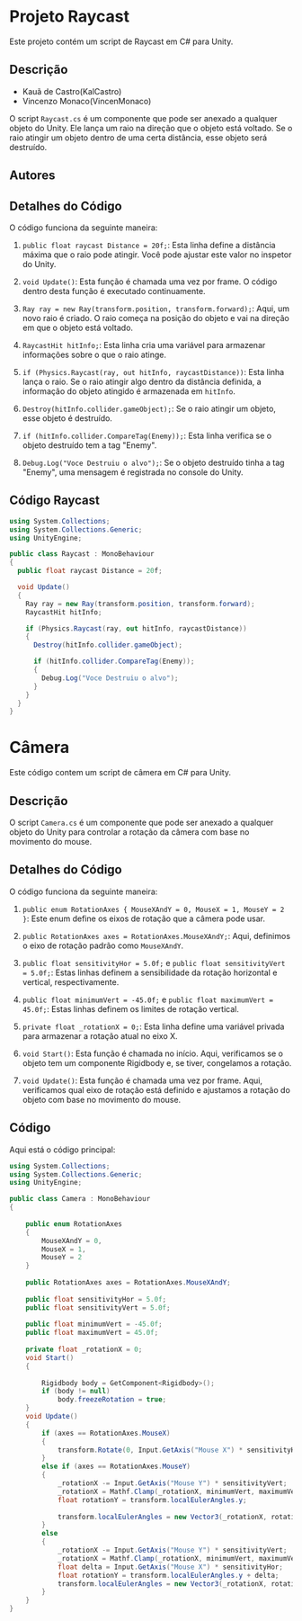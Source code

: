 

# Projeto Raycast

Este projeto contém um script de Raycast em C# para Unity.

## Descrição

- Kauã de Castro(KalCastro)
- Vincenzo Monaco(VincenMonaco)

O script `Raycast.cs` é um componente que pode ser anexado a qualquer objeto do Unity. Ele lança um raio na direção que o objeto está voltado. Se o raio atingir um objeto dentro de uma certa distância, esse objeto será destruído.

## Autores

## Detalhes do Código

O código funciona da seguinte maneira:

1. `public float raycast Distance = 20f;`: Esta linha define a distância máxima que o raio pode atingir. Você pode ajustar este valor no inspetor do Unity.

2. `void Update()`: Esta função é chamada uma vez por frame. O código dentro desta função é executado continuamente.

3. `Ray ray = new Ray(transform.position, transform.forward);`: Aqui, um novo raio é criado. O raio começa na posição do objeto e vai na direção em que o objeto está voltado.

4. `RaycastHit hitInfo;`: Esta linha cria uma variável para armazenar informações sobre o que o raio atinge.

5. `if (Physics.Raycast(ray, out hitInfo, raycastDistance))`: Esta linha lança o raio. Se o raio atingir algo dentro da distância definida, a informação do objeto atingido é armazenada em `hitInfo`.

6. `Destroy(hitInfo.collider.gameObject);`: Se o raio atingir um objeto, esse objeto é destruído.

7. `if (hitInfo.collider.CompareTag(Enemy));`: Esta linha verifica se o objeto destruído tem a tag "Enemy".

8. `Debug.Log("Voce Destruiu o alvo");`: Se o objeto destruído tinha a tag "Enemy", uma mensagem é registrada no console do Unity.

## Código Raycast
```csharp
using System.Collections;
using System.Collections.Generic;
using UnityEngine;

public class Raycast : MonoBehaviour
{
  public float raycast Distance = 20f;

  void Update()
  {
    Ray ray = new Ray(transform.position, transform.forward);
    RaycastHit hitInfo;

    if (Physics.Raycast(ray, out hitInfo, raycastDistance))
    {
      Destroy(hitInfo.collider.gameObject);

      if (hitInfo.collider.CompareTag(Enemy));
      {
        Debug.Log("Voce Destruiu o alvo");
      }
    }
  }
}

```

# Câmera

Este código contem um script de câmera em C# para Unity.

## Descrição

O script `Camera.cs` é um componente que pode ser anexado a qualquer objeto do Unity para controlar a rotação da câmera com base no movimento do mouse.

## Detalhes do Código

O código funciona da seguinte maneira:

1. `public enum RotationAxes { MouseXAndY = 0, MouseX = 1, MouseY = 2 }`: Este enum define os eixos de rotação que a câmera pode usar.

2. `public RotationAxes axes = RotationAxes.MouseXAndY;`: Aqui, definimos o eixo de rotação padrão como `MouseXAndY`.

3. `public float sensitivityHor = 5.0f;` e `public float sensitivityVert = 5.0f;`: Estas linhas definem a sensibilidade da rotação horizontal e vertical, respectivamente.

4. `public float minimumVert = -45.0f;` e `public float maximumVert = 45.0f;`: Estas linhas definem os limites de rotação vertical.

5. `private float _rotationX = 0;`: Esta linha define uma variável privada para armazenar a rotação atual no eixo X.

6. `void Start()`: Esta função é chamada no início. Aqui, verificamos se o objeto tem um componente Rigidbody e, se tiver, congelamos a rotação.

7. `void Update()`: Esta função é chamada uma vez por frame. Aqui, verificamos qual eixo de rotação está definido e ajustamos a rotação do objeto com base no movimento do mouse.

## Código

Aqui está o código principal:

```csharp
using System.Collections;
using System.Collections.Generic;
using UnityEngine;

public class Camera : MonoBehaviour
{
    
    public enum RotationAxes
    {
        MouseXAndY = 0,
        MouseX = 1,
        MouseY = 2
    }
    
    public RotationAxes axes = RotationAxes.MouseXAndY;
    
    public float sensitivityHor = 5.0f;
    public float sensitivityVert = 5.0f;
    
    public float minimumVert = -45.0f;
    public float maximumVert = 45.0f;
    
    private float _rotationX = 0;
    void Start()
    {
        
        Rigidbody body = GetComponent<Rigidbody>();
        if (body != null)
            body.freezeRotation = true;
    }
    void Update()
    {
        if (axes == RotationAxes.MouseX)
        {
            transform.Rotate(0, Input.GetAxis("Mouse X") * sensitivityHor, 0);
        }
        else if (axes == RotationAxes.MouseY)
        {
            _rotationX -= Input.GetAxis("Mouse Y") * sensitivityVert;
            _rotationX = Mathf.Clamp(_rotationX, minimumVert, maximumVert);
            float rotationY = transform.localEulerAngles.y;
            
            transform.localEulerAngles = new Vector3(_rotationX, rotationY, 0);
        }
        else
        {
            _rotationX -= Input.GetAxis("Mouse Y") * sensitivityVert;
            _rotationX = Mathf.Clamp(_rotationX, minimumVert, maximumVert);
            float delta = Input.GetAxis("Mouse X") * sensitivityHor;
            float rotationY = transform.localEulerAngles.y + delta;
            transform.localEulerAngles = new Vector3(_rotationX, rotationY, 0);
        }
    }
}

